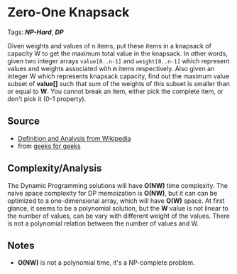 [comment]: <> (This is a comment, it will not be included. For every question commit to the repository, you should put this readme file in the question/problem folder as a readme file, rename it to README.md)

# Zero-One Knapsack
Tags: ___NP-Hard___, ___DP___

Given weights and values of n items, put these items in a knapsack of capacity W to get the maximum total value in the knapsack. In other words, given two integer arrays `value[0..n-1]` and `weight[0..n-1]` which represent values and weights associated with __n__ items respectively. Also given an integer W which represents knapsack capacity, find out the maximum value subset of __value[]__ such that sum of the weights of this subset is smaller than or equal to __W__. You cannot break an item, either pick the complete item, or don’t pick it (0-1 property).

## Source
* [Definition and Analysis from Wikipedia](https://en.wikipedia.org/wiki/Knapsack_problem)
* from [geeks for geeks](http://www.geeksforgeeks.org/dynamic-programming-set-10-0-1-knapsack-problem/)

## Complexity/Analysis
The Dynamic Programming solutions will have __O(NW)__ time complexity. The naive space complexity for DP memoization is __O(NW)__, but it can can be optimized to a one-dimensional array, which will have __O(W)__ space. At first glance, it seems to be a polynomial solution, but the __W__ value is not linear to the number of values, can be vary with different weight of the values. There is not a polynomial relation between the number of values and W.

## Notes
* __O(NW)__ is not a polynomial time, it's a NP-complete problem.
